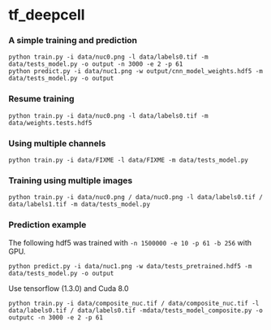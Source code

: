 # tf_deepcell

### A simple training and prediction
```
python train.py -i data/nuc0.png -l data/labels0.tif -m data/tests_model.py -o output -n 3000 -e 2 -p 61
python predict.py -i data/nuc1.png -w output/cnn_model_weights.hdf5 -m data/tests_model.py -o output
```

### Resume training
```
python train.py -i data/nuc0.png -l data/labels0.tif -m data/weights.tests.hdf5
```

### Using multiple channels
```
python train.py -i data/FIXME -l data/FIXME -m data/tests_model.py
```

### Training using multiple images
```
python train.py -i data/nuc0.png / data/nuc0.png -l data/labels0.tif / data/labels1.tif -m data/tests_model.py
```

### Prediction example
The following hdf5 was trained with ```-n 1500000 -e 10 -p 61 -b 256``` with GPU.
```
python predict.py -i data/nuc1.png -w data/tests_pretrained.hdf5 -m data/tests_model.py -o output
```

Use tensorflow (1.3.0) and Cuda 8.0




```
python train.py -i data/composite_nuc.tif / data/composite_nuc.tif -l data/labels0.tif / data/labels0.tif -mdata/tests_model_composite.py -o outputc -n 3000 -e 2 -p 61
```
